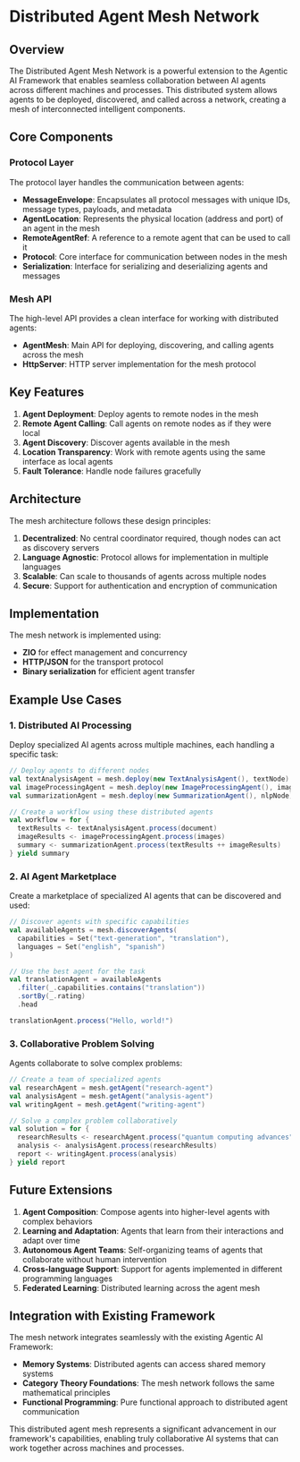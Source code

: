 # Distributed Agent Mesh Network

## Overview

The Distributed Agent Mesh Network is a powerful extension to the Agentic AI Framework that enables seamless collaboration between AI agents across different machines and processes. This distributed system allows agents to be deployed, discovered, and called across a network, creating a mesh of interconnected intelligent components.

## Core Components

### Protocol Layer

The protocol layer handles the communication between agents:

- **MessageEnvelope**: Encapsulates all protocol messages with unique IDs, message types, payloads, and metadata
- **AgentLocation**: Represents the physical location (address and port) of an agent in the mesh
- **RemoteAgentRef**: A reference to a remote agent that can be used to call it
- **Protocol**: Core interface for communication between nodes in the mesh
- **Serialization**: Interface for serializing and deserializing agents and messages

### Mesh API

The high-level API provides a clean interface for working with distributed agents:

- **AgentMesh**: Main API for deploying, discovering, and calling agents across the mesh
- **HttpServer**: HTTP server implementation for the mesh protocol

## Key Features

1. **Agent Deployment**: Deploy agents to remote nodes in the mesh
2. **Remote Agent Calling**: Call agents on remote nodes as if they were local
3. **Agent Discovery**: Discover agents available in the mesh
4. **Location Transparency**: Work with remote agents using the same interface as local agents
5. **Fault Tolerance**: Handle node failures gracefully

## Architecture

The mesh architecture follows these design principles:

1. **Decentralized**: No central coordinator required, though nodes can act as discovery servers
2. **Language Agnostic**: Protocol allows for implementation in multiple languages
3. **Scalable**: Can scale to thousands of agents across multiple nodes
4. **Secure**: Support for authentication and encryption of communication

## Implementation

The mesh network is implemented using:

- **ZIO** for effect management and concurrency
- **HTTP/JSON** for the transport protocol
- **Binary serialization** for efficient agent transfer

## Example Use Cases

### 1. Distributed AI Processing

Deploy specialized AI agents across multiple machines, each handling a specific task:

```scala
// Deploy agents to different nodes
val textAnalysisAgent = mesh.deploy(new TextAnalysisAgent(), textNode)
val imageProcessingAgent = mesh.deploy(new ImageProcessingAgent(), imageNode)
val summarizationAgent = mesh.deploy(new SummarizationAgent(), nlpNode)

// Create a workflow using these distributed agents
val workflow = for {
  textResults <- textAnalysisAgent.process(document)
  imageResults <- imageProcessingAgent.process(images)
  summary <- summarizationAgent.process(textResults ++ imageResults)
} yield summary
```

### 2. AI Agent Marketplace

Create a marketplace of specialized AI agents that can be discovered and used:

```scala
// Discover agents with specific capabilities
val availableAgents = mesh.discoverAgents(
  capabilities = Set("text-generation", "translation"),
  languages = Set("english", "spanish")
)

// Use the best agent for the task
val translationAgent = availableAgents
  .filter(_.capabilities.contains("translation"))
  .sortBy(_.rating)
  .head

translationAgent.process("Hello, world!")
```

### 3. Collaborative Problem Solving

Agents collaborate to solve complex problems:

```scala
// Create a team of specialized agents
val researchAgent = mesh.getAgent("research-agent")
val analysisAgent = mesh.getAgent("analysis-agent")
val writingAgent = mesh.getAgent("writing-agent")

// Solve a complex problem collaboratively
val solution = for {
  researchResults <- researchAgent.process("quantum computing advances")
  analysis <- analysisAgent.process(researchResults)
  report <- writingAgent.process(analysis)
} yield report
```

## Future Extensions

1. **Agent Composition**: Compose agents into higher-level agents with complex behaviors
2. **Learning and Adaptation**: Agents that learn from their interactions and adapt over time
3. **Autonomous Agent Teams**: Self-organizing teams of agents that collaborate without human intervention
4. **Cross-language Support**: Support for agents implemented in different programming languages
5. **Federated Learning**: Distributed learning across the agent mesh

## Integration with Existing Framework

The mesh network integrates seamlessly with the existing Agentic AI Framework:

- **Memory Systems**: Distributed agents can access shared memory systems
- **Category Theory Foundations**: The mesh network follows the same mathematical principles
- **Functional Programming**: Pure functional approach to distributed agent communication

This distributed agent mesh represents a significant advancement in our framework's capabilities, enabling truly collaborative AI systems that can work together across machines and processes.